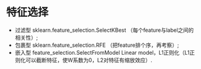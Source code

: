 # 特征选择  
 * 过滤型   sklearn.feature_selection.SelectKBest  （每个feature与label之间的相关性）;
 * 包裹型   sklearn.feature_selection.RFE （把feature排个序，再考察）;
 * 嵌入型  feature_selection.SelectFromModel Linear model，L1正则化（L1正则化可以截断特征，使W系数为0，L2对特征有缩放效应）.
